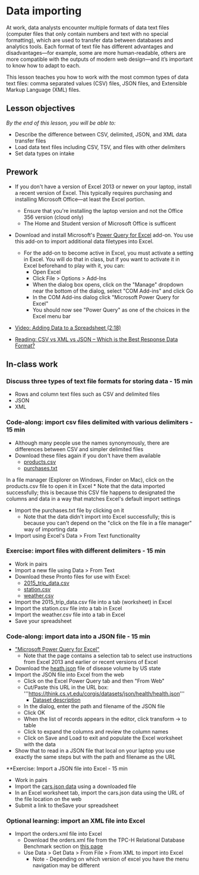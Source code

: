 # Data importing

At work, data analysts encounter multiple formats of data text files (computer files that only contain numbers and text with no special formatting), which are used to transfer data between databases and analytics tools. Each format of text file has different advantages and disadvantages—for example, some are more human-readable, others are more compatible with the outputs of modern web design—and it’s important to know how to adapt to each. 

This lesson teaches you how to work with the most common types of data text files: comma separated values (CSV) files, JSON files, and Extensible Markup Language (XML) files. 

## Lesson objectives

*By the end of this lesson, you will be able to:*
* Describe the difference between CSV, delimited, JSON, and XML data transfer files
* Load data text files including CSV, TSV, and files with other delimiters
* Set data types on intake

## Prework
* If you don't have a version of Excel 2013 or newer on your laptop, install a recent version of Excel. This typically requires purchasing and installing Microsoft Office—at least the Excel portion.
  * Ensure that you're installing the laptop version and not the Office 356 version (cloud only)
  * The Home and Student version of Microsoft Office is sufficent
* Download and install Microsoft's [Power Query for Excel](https://www.microsoft.com/en-us/download/details.aspx?id=39379&CorrelationId=ceb0208b-85a3-444c-acfe-b09fffa6498d) add-on. You use this add-on to import additional data filetypes into Excel.
  * For the add-on to become active in Excel, you must activate a setting in Excel. You will do that in class, but if you want to activate it in Excel beforehand to play with it, you can:
    * Open Excel
    * Click File > Options > Add-Ins
    * When the dialog box opens, click on the "Manage" dropdown near the bottom of the dialog, select "COM Add-ins" and click Go
    * In the COM Add-ins dialog click "Microsoft Power Query for Excel"
    *  You should now see "Power Query" as one of the choices in the Excel menu bar

* [Video: Adding Data to a Spreadsheet (2:18)](https://teamtreehouse.com/library/adding-data-to-a-spreadsheet)
* [Reading: CSV vs XML vs JSON – Which is the Best Response Data Format?](https://applerepairstation.com/csv-vs-xml-vs-json-which-is-the-best-response-data-format/)

## In-class work

### Discuss three types of text file formats for storing data - 15 min
  * Rows and column text files such as CSV and delimited files
  * JSON
  * XML

### Code-along: import csv files delimited with various delimiters - 15 min
  * Although many people use the names synonymously, there are differences between CSV and simpler delimited files
  * Download these files again if you don't have them available
    * [products.csv](https://s3-us-west-2.amazonaws.com/learn-assets.galvanize.com/gSchool/ds-curriculum/precourse/products.csv)
    * [purchases.txt](https://s3-us-west-2.amazonaws.com/learn-assets.galvanize.com/gSchool/ds-curriculum/precourse/purchases.txt)

  In a file manager (Explorer on Windows, Finder on Mac), click on the products.csv file to open it in Excel
    * Note that the data imported successfully; this is because this CSV file happens to designated the columns and data in a way that matches Excel's default import settings
  * Import the purchases.txt file by clicking on it 
    * Note that the data didn't import into Excel successfully; this is because you can't depend on the "click on the file in a file manager" way of importing data
  * Import using Excel's Data > From Text functionality

### Exercise: import files with different delimiters - 15 min
* Work in pairs
* Import a new file using Data > From Text
* Download these Pronto files for use with Excel:
  * [2015_trip_data.csv](https://drive.google.com/file/d/1O56RgQLiOM86uH1rUizypgfzR8h1lYKI/view?usp=sharing)
  * [station.csv](https://drive.google.com/file/d/1pozO2ne6Q8SJJ0olimZqg_-xUUq08V09/view?usp=sharing)
  * [weather.csv](https://drive.google.com/file/d/1_M91l3njt9PIPurfIKz_sCVnzfwEenDy/view?usp=sharing)
* Import the 2015_trip_data.csv file into a tab (worksheet) in Excel
* Import the station.csv file into a tab in Excel
* Import the weather.csv file into a tab in Excel
* Save your spreadsheet

### Code-along: import data into a JSON file - 15 min
* ["Microsoft Power Query for Excel"](https://support.office.com/en-us/article/connect-to-a-json-file-f65207ab-d957-4bf0-bec3-a08bb53cd4c0#ID0EAACAAA=Newer_versions)
  * Note that the page contains a selection tab to select use instructions from Excel 2013 and earlier or recent versions of Excel
* Download the [heath.json](https://drive.google.com/file/d/1lsMQQzdcIHJjE6W-NfC4VMxBAUxBE5mx/view?usp=sharing) file of disease volume by US state
 * Import the JSON file into Excel from the web
   * Click on the Excel Power Query tab and then "From Web"
   * Cut/Paste this URL in the URL box: '''https://think.cs.vt.edu/corgis/datasets/json/health/health.json'''
     * [Dataset description](https://corgis-edu.github.io/corgis/json/health/)
   * In the dialog, enter the path and filename of the JSON file
   * Click OK
   * When the list of records appears in the editor, click transform -> to table
   * Click to expand the columns and review the column names
   * Click on Save and Load to exit and populate the Excel worksheet with the data
 * Show that to read in a JSON file that local on your laptop you use exactly the same steps but with the path and filename as the URL

**Exercise: Import a JSON file into Excel - 15 min
* Work in pairs
* Import the [cars.json data](https://think.cs.vt.edu/corgis/json/cars) using a downloaded file
* In an Excel worksheet tab, import the cars.json data using the URL of the file location on the web
* Submit a link to theSave your spreadsheet

### Optional learning: import an XML file into Excel
* Import the orders.xml file into Excel
  * Download the orders.xml file from the TPC-H Relational Database Benchmark section on [this page](http://aiweb.cs.washington.edu/research/projects/xmltk/xmldata/www/repository.html#tpc-h)
  * Use Data > Get Data > From File > From XML to import into Excel
    * Note - Depending on which version of excel you have the menu navigation may be different  

